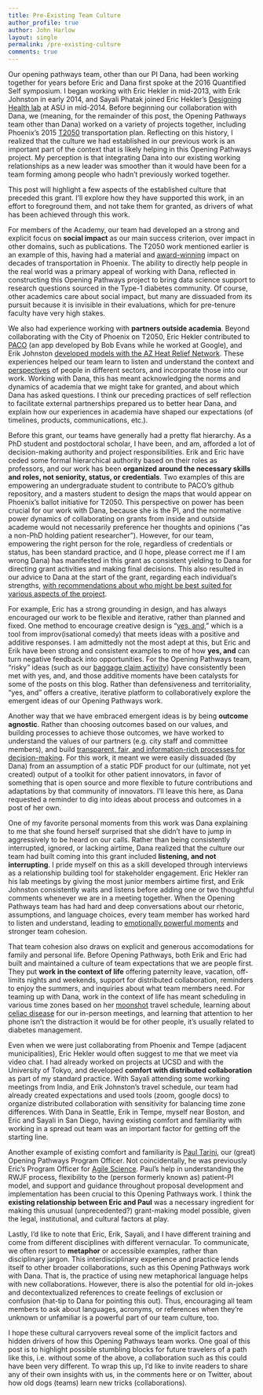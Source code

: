 ```yaml
---
title: Pre-Existing Team Culture
author_profile: true
author: John Harlow
layout: single
permalink: /pre-existing-culture
comments: true
---
```


Our opening pathways team, other than our PI Dana, had been working together for years before Eric and Dana first spoke at the 2016 Quantified Self symposium. I began working with Eric Hekler in mid-2013, with Erik Johnston in early 2014, and Sayali Phatak joined Eric Hekler’s [Designing Health lab](https://www.designinghealth.org/) at ASU in mid-2014. Before beginning our collaboration with Dana, we (meaning, for the remainder of this post, the Opening Pathways team other than Dana) worked on a variety of projects together, including Phoenix’s 2015 [T2050](https://www.phoenix.gov/T2050) transportation plan. Reflecting on this history, I realized that the culture we had established in our previous work is an important part of the context that is likely helping in this Opening Pathways project. My perception is that integrating Dana into our existing working relationships as a new leader was smoother than it would have been for a team forming among people who hadn’t previously worked together.

This post will highlight a few aspects of the established culture that preceded this grant. I’ll explore how they have supported this work, in an effort to foreground them, and not take them for granted, as drivers of what has been achieved through this work.

For members of the Academy, our team had developed an a strong and explicit focus on **social impact** as our main success criterion, over impact in other domains, such as publications. The T2050 work mentioned earlier is an example of this, having had a material and [award-winning](https://www.phoenix.gov/news/publictransit/1279) impact on decades of transportation in Phoenix. The ability to directly help people in the real world was a primary appeal of working with Dana, reflected in constructing this Opening Pathways project to bring data science support to research questions sourced in the Type-1 diabetes community. Of course, other academics care about social impact, but many are dissuaded from its pursuit because it is invisible in their evaluations, which for pre-tenure faculty have very high stakes.

We also had experience working with **partners outside academia**. Beyond collaborating with the City of Phoenix on T2050, Eric Hekler contributed to [PACO](https://www.pacoapp.com/) (an app developed by Bob Evans while he worked at Google), and Erik Johnston [developed models with the AZ Heat Relief Network](https://dl.acm.org/citation.cfm?id=2757447). These experiences helped our team learn to listen and understand the context and [perspectives](http://openingpathways.org/spectrums-of-perspective) of people in different sectors, and incorporate those into our work. Working with Dana, this has meant acknowledging the norms and dynamics of academia that we might take for granted, and about which Dana has asked questions. I think our preceding practices of self reflection to facilitate external partnerships prepared us to better hear Dana, and explain how our experiences in academia have shaped our expectations (of timelines, products, communications, etc.).

Before this grant, our teams have generally had a pretty flat hierarchy. As a PhD student and postdoctoral scholar, I have been, and am, afforded a lot of decision-making authority and project responsibilities. Erik and Eric have ceded some formal hierarchical authority based on their roles as professors, and our work has been **organized around the necessary skills and roles, not seniority, status, or credentials**. Two examples of this are empowering an undergraduate student to contribute to PACO’s github repository, and a masters student to design the maps that would appear on Phoenix’s ballot initiative for T2050. This perspective on power has been crucial for our work with Dana, because she is the PI, and the normative power dynamics of collaborating on grants from inside and outside academe would not necessarily preference her thoughts and opinions (“as a non-PhD holding patient researcher”). However, for our team, empowering the right person for the role, regardless of credentials or status, has been standard practice, and (I hope, please correct me if I am wrong Dana) has manifested in this grant as consistent yielding to Dana for directing grant activities and making final decisions. This also resulted in our advice to Dana at the start of the grant, regarding each individual’s strengths, [with recommendations about who might be best suited for various aspects of the project](http://openingpathways.org/bearing-witness). 

For example, Eric has a strong grounding in design, and has always encouraged our work to be flexible and iterative, rather than planned and fixed. One method to encourage creative design is “[yes, and,](https://en.wikipedia.org/wiki/Yes,_and...)” which is a tool from improv(isational comedy) that meets ideas with a positive and additive responses. I am admittedly not the most adept at this, but Eric and Erik have been strong and consistent examples to me of how **yes, and** can turn negative feedback into opportunities. For the Opening Pathways team, “risky” ideas (such as our [baggage claim activity](http://openingpathways.org/designing-the-convening)) have consistently been met with yes, and, and those additive moments have been catalysts for some of the posts on this blog. Rather than defensiveness and territoriality, “yes, and” offers a creative, iterative platform to collaboratively explore the emergent ideas of our Opening Pathways work. 

Another way that we have embraced emergent ideas is by being **outcome agnostic**. Rather than choosing outcomes based on our values, and building processes to achieve those outcomes, we have worked to understand the values of our partners (e.g. city staff and committee members), and build [transparent, fair, and information-rich processes for decision-making](https://www.mdpi.com/2071-1050/10/9/2975). For this work, it meant we were easily dissuaded (by Dana) from an assumption of a static PDF product for our (ultimate, not yet created) output of a toolkit for other patient innovators, in favor of something that is open source and more flexible to future contributions and adaptations by that community of innovators. I’ll leave this here, as Dana requested a reminder to dig into ideas about process and outcomes in a post of her own.

One of my favorite personal moments from this work was Dana explaining to me that she found herself surprised that she didn’t have to jump in aggressively to be heard on our calls. Rather than being consistently interrupted, ignored, or lacking airtime, Dana realized that the culture our team had built coming into this grant included **listening, and not interrupting**. I pride myself on this as a skill developed through interviews as a relationship building tool for stakeholder engagement. Eric Hekler ran his lab meetings by giving the most junior members airtime first, and Erik Johnston consistently waits and listens before adding one or two thoughtful comments whenever we are in a meeting together. When the Opening Pathways team has had hard and deep conversations about our rhetoric, assumptions, and language choices, every team member has worked hard to listen and understand, leading to [emotionally powerful moments](http://openingpathways.org/bearing-witness) and stronger team cohesion.

That team cohesion also draws on explicit and generous accomodations for family and personal life. Before Opening Pathways, both Erik and Eric had built and maintained a culture of team expectations that we are people first. They put **work in the context of life** offering paternity leave, vacation, off-limits nights and weekends, support for distributed collaboration, reminders to enjoy the summers, and inquiries about what team members need. For teaming up with Dana, work in the context of life has meant scheduling in various time zones based on her [moonshot](https://twitter.com/danamlewis/status/1042820159646429185) travel schedule, learning about [celiac disease](https://twitter.com/danamlewis/status/1046481682566590464) for our in-person meetings, and learning that attention to her phone isn’t the distraction it would be for other people, it’s usually related to diabetes management. 

Even when we were just collaborating from Phoenix and Tempe (adjacent municipalities), Eric Hekler would often suggest to me that we meet via video chat. I had already worked on projects at UCSD and with the University of Tokyo, and developed **comfort with distributed collaboration** as part of my standard practice. With Sayali attending some working meetings from India, and Erik Johnston’s travel schedule, our team had already created expectations and used tools (zoom, google docs) to organize distributed collaboration with sensitivity for balancing time zone differences. With Dana in Seattle, Erik in Tempe, myself near Boston, and Eric and Sayali in San Diego, having existing comfort and familiarity with working in a spread out team was an important factor for getting off the starting line. 

Another example of existing comfort and familiarity is [Paul Tarini](https://twitter.com/PaulTarini), our (great) Opening Pathways Program Officer. Not coincidentally, he was previously Eric’s Program Officer for [Agile Science](http://www.agilescience.org/). Paul’s help in understanding the RWJF process, flexibility to the (person formerly known as) patient-PI model, and support and guidance throughout proposal development and implementation has been crucial to this Opening Pathways work. I think the **existing relationship between Eric and Paul** was a necessary ingredient for making this unusual (unprecedented?) grant-making model possible, given the legal, institutional, and cultural factors at play.

Lastly, I’d like to note that Eric, Erik, Sayali, and I have different training and come from different disciplines with different vernacular. To communicate, we often resort to **metaphor** or accessible examples, rather than disciplinary jargon. This interdisciplinary experience and practice lends itself to other broader collaborations, such as this Opening Pathways work with Dana. That is, the practice of using new metaphorical language helps with new collaborations. However, there is also the potential for old in-jokes and decontextualized references to create feelings of exclusion or confusion (hat-tip to Dana for pointing this out). Thus, encouraging all team members to ask about languages, acronyms, or references when they’re unknown or unfamiliar is a powerful part of our team culture, too.

I hope these cultural carryovers reveal some of the implicit factors and hidden drivers of how this Opening Pathways team works. One goal of this post is to highlight possible stumbling blocks for future travelers of a path like this, i.e. without some of the above, a collaboration such as this could have been very different. To wrap this up, I’d like to invite readers to share any of their own insights with us, in the comments here or on Twitter, about how old dogs (teams) learn new tricks (collaborations). 
